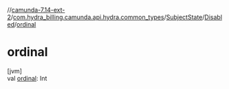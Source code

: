 //[camunda-7.14-ext-2](../../../../index.md)/[com.hydra_billing.camunda.api.hydra.common_types](../../index.md)/[SubjectState](../index.md)/[Disabled](index.md)/[ordinal](ordinal.md)

# ordinal

[jvm]\
val [ordinal](ordinal.md): Int
